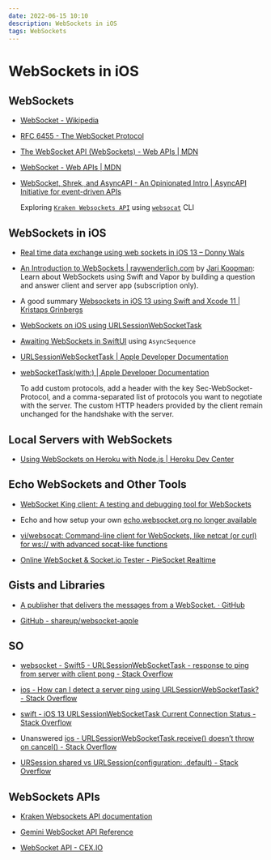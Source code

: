 ```yaml
---
date: 2022-06-15 10:10
description: WebSockets in iOS
tags: WebSockets
---
```

# WebSockets in iOS

## WebSockets

* [WebSocket - Wikipedia](https://en.wikipedia.org/wiki/WebSocket)

* [RFC 6455 - The WebSocket Protocol](https://datatracker.ietf.org/doc/html/rfc6455)
 
* [The WebSocket API (WebSockets) - Web APIs | MDN](https://developer.mozilla.org/en-US/docs/Web/API/WebSockets_API)

* [WebSocket - Web APIs | MDN](https://developer.mozilla.org/en-US/docs/Web/API/WebSocket)

* [WebSocket, Shrek, and AsyncAPI - An Opinionated Intro | AsyncAPI Initiative for event-driven APIs](https://www.asyncapi.com/blog/websocket-part1)

    Exploring [`Kraken Websockets API`](https://docs.kraken.com/websockets/) using [`websocat`](https://github.com/vi/websocat#installation) CLI
    

## WebSockets in iOS

* [Real time data exchange using web sockets in iOS 13 – Donny Wals](https://www.donnywals.com/real-time-data-exchange-using-web-sockets-in-ios-13/)
 
* [An Introduction to WebSockets | raywenderlich.com](https://www.raywenderlich.com/13209594-an-introduction-to-websockets) by [Jari Koopman](https://www.raywenderlich.com/u/mrlotu): Learn about WebSockets using Swift and Vapor by building a question and answer client and server app (subscription only).

* A good summary [Websockets in iOS 13 using Swift and Xcode 11 | Kristaps Grinbergs](https://kristaps.me/blog/websockets-ios-13-swift/)

* [WebSockets on iOS using URLSessionWebSocketTask](https://jayeshkawli.ghost.io/using-websockets-on-ios-using/)

* [Awaiting WebSockets in SwiftUI](https://obscuredpixels.com/awaiting-websockets-in-swiftui) using `AsyncSequence`

* [URLSessionWebSocketTask | Apple Developer Documentation](https://developer.apple.com/documentation/foundation/urlsessionwebsockettask)

* [webSocketTask(with:) | Apple Developer Documentation](https://developer.apple.com/documentation/foundation/urlsession/3235750-websockettask)

    To add custom protocols, add a header with the key Sec-WebSocket-Protocol, and a comma-separated list of protocols you want to negotiate with the server. The custom HTTP headers provided by the client remain unchanged for the handshake with the server.

## Local Servers with WebSockets

* [Using WebSockets on Heroku with Node.js | Heroku Dev Center](https://devcenter.heroku.com/articles/node-websockets)

## Echo WebSockets and Other Tools

* [WebSocket King client: A testing and debugging tool for WebSockets](https://websocketking.com/)

* Echo and how setup your own [echo.websocket.org no longer available](https://www.lob.com/blog/websocket-org-is-down-here-is-an-alternative)

* [vi/websocat: Command-line client for WebSockets, like netcat (or curl) for ws:// with advanced socat-like functions](https://github.com/vi/websocat#installation)


* [Online WebSocket & Socket.io Tester - PieSocket Realtime](https://www.piesocket.com/websocket-tester)


## Gists and Libraries

* [A publisher that delivers the messages from a WebSocket. · GitHub](https://gist.github.com/emorydunn/e6b5c9803e5774c26926595a63b23f37)

* [GitHub - shareup/websocket-apple](https://github.com/shareup/websocket-apple)

## SO

* [websocket - Swift5 - URLSessionWebSocketTask - response to ping from server with client pong - Stack Overflow](https://stackoverflow.com/questions/66153671/swift5-urlsessionwebsockettask-response-to-ping-from-server-with-client-pong/72549037#72549037)

* [ios - How can I detect a server ping using URLSessionWebSocketTask? - Stack Overflow](https://stackoverflow.com/questions/72020662/how-can-i-detect-a-server-ping-using-urlsessionwebsockettask/72178197#72178197)

* [swift - iOS 13 URLSessionWebSocketTask Current Connection Status - Stack Overflow](https://stackoverflow.com/questions/60246206/ios-13-urlsessionwebsockettask-current-connection-status)

* Unanswered [ios - URLSessionWebSocketTask.receive() doesn’t throw on cancel() - Stack Overflow](https://stackoverflow.com/questions/71344265/urlsessionwebsockettask-receive-doesnt-throw-on-cancel)

* [URSession.shared vs URLSession(configuration: .default) - Stack Overflow](https://stackoverflow.com/questions/25299166/shared-session-vs-session-with-default-configuration/25392272#25392272)

## WebSockets APIs

* [Kraken Websockets API documentation](https://docs.kraken.com/websockets/)

* [Gemini WebSocket API Reference](https://docs.gemini.com/websocket-api/#introduction)

* [WebSocket API - CEX.IO](https://cex.io/websocket-api)